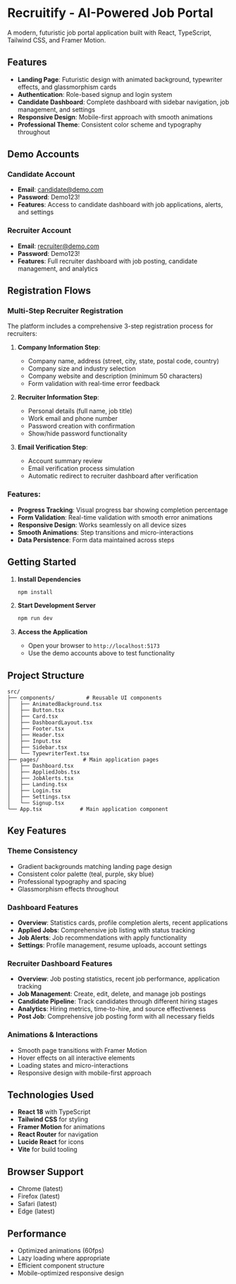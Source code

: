 # Recruitify - AI-Powered Job Portal

A modern, futuristic job portal application built with React, TypeScript, Tailwind CSS, and Framer Motion.

## Features

- **Landing Page**: Futuristic design with animated background, typewriter effects, and glassmorphism cards
- **Authentication**: Role-based signup and login system
- **Candidate Dashboard**: Complete dashboard with sidebar navigation, job management, and settings
- **Responsive Design**: Mobile-first approach with smooth animations
- **Professional Theme**: Consistent color scheme and typography throughout

## Demo Accounts

### Candidate Account
- **Email**: candidate@demo.com
- **Password**: Demo123!
- **Features**: Access to candidate dashboard with job applications, alerts, and settings

### Recruiter Account
- **Email**: recruiter@demo.com
- **Password**: Demo123!
- **Features**: Full recruiter dashboard with job posting, candidate management, and analytics

## Registration Flows

### Multi-Step Recruiter Registration
The platform includes a comprehensive 3-step registration process for recruiters:

1. **Company Information Step**:
   - Company name, address (street, city, state, postal code, country)
   - Company size and industry selection
   - Company website and description (minimum 50 characters)
   - Form validation with real-time error feedback

2. **Recruiter Information Step**:
   - Personal details (full name, job title)
   - Work email and phone number
   - Password creation with confirmation
   - Show/hide password functionality

3. **Email Verification Step**:
   - Account summary review
   - Email verification process simulation
   - Automatic redirect to recruiter dashboard after verification

### Features:
- **Progress Tracking**: Visual progress bar showing completion percentage
- **Form Validation**: Real-time validation with smooth error animations
- **Responsive Design**: Works seamlessly on all device sizes
- **Smooth Animations**: Step transitions and micro-interactions
- **Data Persistence**: Form data maintained across steps

## Getting Started

1. **Install Dependencies**
   ```bash
   npm install
   ```

2. **Start Development Server**
   ```bash
   npm run dev
   ```

3. **Access the Application**
   - Open your browser to `http://localhost:5173`
   - Use the demo accounts above to test functionality

## Project Structure

```
src/
├── components/          # Reusable UI components
│   ├── AnimatedBackground.tsx
│   ├── Button.tsx
│   ├── Card.tsx
│   ├── DashboardLayout.tsx
│   ├── Footer.tsx
│   ├── Header.tsx
│   ├── Input.tsx
│   ├── Sidebar.tsx
│   └── TypewriterText.tsx
├── pages/              # Main application pages
│   ├── Dashboard.tsx
│   ├── AppliedJobs.tsx
│   ├── JobAlerts.tsx
│   ├── Landing.tsx
│   ├── Login.tsx
│   ├── Settings.tsx
│   └── Signup.tsx
└── App.tsx            # Main application component
```

## Key Features

### Theme Consistency
- Gradient backgrounds matching landing page design
- Consistent color palette (teal, purple, sky blue)
- Professional typography and spacing
- Glassmorphism effects throughout

### Dashboard Features
- **Overview**: Statistics cards, profile completion alerts, recent applications
- **Applied Jobs**: Comprehensive job listing with status tracking
- **Job Alerts**: Job recommendations with apply functionality
- **Settings**: Profile management, resume uploads, account settings

### Recruiter Dashboard Features
- **Overview**: Job posting statistics, recent job performance, application tracking
- **Job Management**: Create, edit, delete, and manage job postings
- **Candidate Pipeline**: Track candidates through different hiring stages
- **Analytics**: Hiring metrics, time-to-hire, and source effectiveness
- **Post Job**: Comprehensive job posting form with all necessary fields

### Animations & Interactions
- Smooth page transitions with Framer Motion
- Hover effects on all interactive elements
- Loading states and micro-interactions
- Responsive design with mobile-first approach

## Technologies Used

- **React 18** with TypeScript
- **Tailwind CSS** for styling
- **Framer Motion** for animations
- **React Router** for navigation
- **Lucide React** for icons
- **Vite** for build tooling

## Browser Support

- Chrome (latest)
- Firefox (latest)
- Safari (latest)
- Edge (latest)

## Performance

- Optimized animations (60fps)
- Lazy loading where appropriate
- Efficient component structure
- Mobile-optimized responsive design